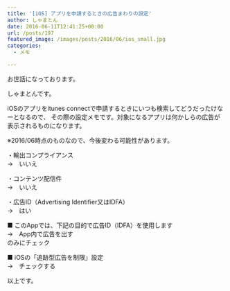 ```yaml
---
title: '[iOS] アプリを申請するときの広告まわりの設定'
author: しゃまとん
date: 2016-06-11T12:41:25+00:00
url: /posts/197
featured_image: /images/posts/2016/06/ios_small.jpg
categories:
  - メモ

---
```

お世話になっております。

しゃまとんです。

iOSのアプリをitunes connectで申請するときにいつも検索してどうだったけなーとなるので、
その際の設定メモです。対象になるアプリは何かしらの広告が表示されるものになります。

※2016/06時点のものなので、今後変わる可能性があります。

・輸出コンプライアンス  
→　いいえ

・コンテンツ配信件  
→　いいえ

・広告ID（Advertising Identifier又はIDFA）  
→　はい

■ このAppでは、下記の目的で広告ID（IDFA）を使用します  
→　App内で広告を出す  
のみにチェック

■ iOSの「追跡型広告を制限」設定  
→　チェックする

以上です。